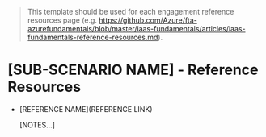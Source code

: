 > This template should be used for each engagement reference resources page (e.g. https://github.com/Azure/fta-azurefundamentals/blob/master/iaas-fundamentals/articles/iaas-fundamentals-reference-resources.md). 

# [SUB-SCENARIO NAME] - Reference Resources

* [REFERENCE NAME](REFERENCE LINK)

    [NOTES...]
